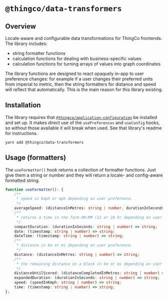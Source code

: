 # `@thingco/data-transformers`

## Overview

Locale-aware and configurable data transformations for ThingCo frontends. The library includes:

- string formatter functions
- calculation functions for dealing with business-specific values
- calculation functions for turning arrays of values into graph coordinates

The library functions are designed to react opaquely in-app to user preference changes: for example
if a user changes their preferred units from imperial to metric, then the string formatters for distance
and speed will reflect that automatically. This is the main reason for this library existing.

## Installation

The library requires that [`@thingco/application-configuration`](../application-configuration/README.md) be installed and set up. It makes direct
use of the `usePreferences` and `useConfig` hooks, so without those available it will break when used. See that library's readme for instructions.

```
yarn add @thingco/data-transformers
```

## Usage (formatters)

The `useFormatter()` hook returns a collection of formatter functions. Just give them a string or number and they will return a locale- and config-aware formatted string.

```typescript
function useFormatter(): {
	/**
	 * speed in kmph or mph depending on user preference.
	 */
	averageSpeed: (distanceInMetres: string | number, durationInSeconds: string | number) => string;
	/**
	 * returns a time in the form HH:MM (12 or 24 hr depending on user preference)
	 */
	compactDuration: (durationInSeconds: string | number) => string;
	date: (timestamp: string | number) => string;
	dateTime: (timestamp: string | number) => string;
	/**
	 * distance in km or mi depending on user preference.
	 */
	distance: (distanceInMetres: string | number) => string;
	/**
	 * the remaining distance on a block in km or mi depending on user preference.
	 */
	distanceUntilScored: (distanceCompletedInMetres: string | number) => string;
	expandedDuration: (durationInSeconds: string | number) => string;
	speed: (speedInKmph: string | number) => string;
	time: (timestamp: string | number) => string;
};
```
